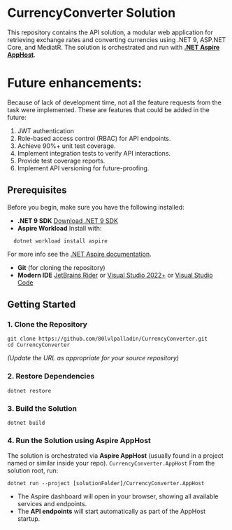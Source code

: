 # CurrencyConverter Solution
This repository contains the API solution, a modular web application for retrieving exchange rates and converting currencies using .NET 9, ASP.NET Core, and MediatR.
The solution is orchestrated and run with [**.NET Aspire AppHost**](https://learn.microsoft.com/en-us/dotnet/aspire/).

# Future enhancements:
Because of lack of development time, not all the feature requests from the task were implemented. These are features that could be added in the future:
1) JWT authentication
2) Role-based access control (RBAC) for API endpoints.
3) Achieve 90%+ unit test coverage. 
4) Implement integration tests to verify API interactions. 
5) Provide test coverage reports. 
6) Implement API versioning for future-proofing.



## Prerequisites
Before you begin, make sure you have the following installed:
- **.NET 9 SDK**
  [Download .NET 9 SDK](https://dotnet.microsoft.com/download/dotnet/9.0)
- **Aspire Workload**
  Install with:
``` shell
  dotnet workload install aspire
```
For more info see the [.NET Aspire documentation](https://learn.microsoft.com/en-us/dotnet/aspire/get-started/aspire-install).
- **Git** (for cloning the repository)
- **Modern IDE**
  [JetBrains Rider](https://www.jetbrains.com/rider/) or [Visual Studio 2022+](https://visualstudio.microsoft.com/downloads/) or [Visual Studio Code](https://code.visualstudio.com/)

## Getting Started
### 1. Clone the Repository
``` shell
git clone https://github.com/80lvlpalladin/CurrencyConverter.git
cd CurrencyConverter
```
_(Update the URL as appropriate for your source repository)_
### 2. Restore Dependencies
``` shell
dotnet restore
```
### 3. Build the Solution
``` shell
dotnet build
```
### 4. Run the Solution using Aspire AppHost
The solution is orchestrated via **Aspire AppHost** (usually found in a project named or similar inside your repo). `CurrencyConverter.AppHost`
From the solution root, run:
``` shell
dotnet run --project [solutionFolder]/CurrencyConverter.AppHost
```
- The Aspire dashboard will open in your browser, showing all available services and endpoints.
- The **API endpoints** will start automatically as part of the AppHost startup.
